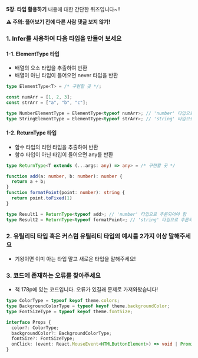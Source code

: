 **5장. 타입 활용하기** 내용에 대한 간단한 퀴즈입니다~!!

**⚠️ 주의: 풀어보기 전에 다른 사람 댓글 보지 않기!**

### 1. Infer를 사용하여 다음 타입을 만들어 보세요

#### 1-1. ElementType 타입
- 배열의 요소 타입을 추출하여 반환
- 배열이 아닌 타입이 들어오면 never 타입을 반환
```ts
type ElementType<T> = /* 구현할 곳 */;

const numArr = [1, 2, 3];
const strArr = ["a", "b", "c"];

type NumberElementType = ElementType<typeof numArr>; // 'number' 타입으로 추론되어야 함
type StringElementType = ElementType<typeof strArr>; // 'string' 타입으로 추론되어야 함
```

#### 1-2. ReturnType 타입
- 함수 타입의 리턴 타입을 추출하여 반환
- 함수 타입이 아닌 타입이 들어오면 any를 반환
```ts
type ReturnType<T extends (...args: any) => any> = /* 구현할 곳 */

function add(a: number, b: number): number {
  return a + b;
}
function formatPoint(point: number): string {
  return point.toFixed(1)
}

type Result1 = ReturnType<typeof add>; // 'number' 타입으로 추론되어야 함
type Result2 = ReturnType<typeof formatPoint>; // 'string' 타입으로 추론되어야 함
```

### 2. 유틸리티 타입 혹은 커스텀 유틸리티 타입의 예시를 2가지 이상 말해주세요
- 기왕이면 이미 아는 타입 말고 새로운 타입을 말해주세요!

### 3. 코드에 존재하는 오류를 찾아주세요
- 책 178p에 있는 코드입니다. 오류가 있길래 문제로 가져와봤습니다!
```ts
type ColorType = typeof keyof theme.colors; 
type BackgroundColorType = typeof keyof theme.backgroundColor; 
type FontSizeType = typeof keyof theme.fontSize; 

interface Props {
  color?: ColorType; 
  backgroundColor?: BackgroundColorType;
  fontSize?: FontSizeType;
  onClick: (event: React.MouseEvent<HTMLButtonElement>) => void | Promise<void>;
}
```
